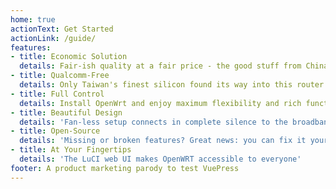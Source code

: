 ```yaml
---
home: true
actionText: Get Started
actionLink: /guide/
features:
- title: Economic Solution 
  details: Fair-ish quality at a fair price - the good stuff from China
- title: Qualcomm-Free 
  details: Only Taiwan's finest silicon found its way into this router
- title: Full Control
  details: Install OpenWrt and enjoy maximum flexibility and rich functionality 
- title: Beautiful Design
  details: 'Fan-less setup connects in complete silence to the broadband internet'
- title: Open-Source 
  details: 'Missing or broken features? Great news: you can fix it yourself!'
- title: At Your Fingertips 
  details: 'The LuCI web UI makes OpenWRT accessible to everyone'
footer: A product marketing parody to test VuePress 
---
```

